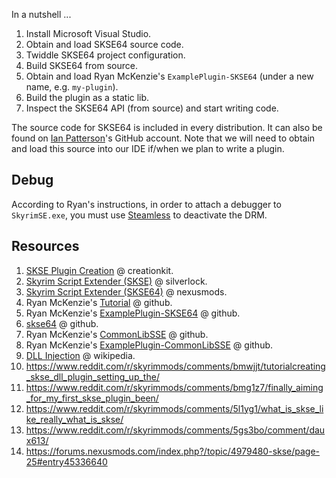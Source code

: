 
In a nutshell ...

1. Install Microsoft Visual Studio.
2. Obtain and load SKSE64 source code.
3. Twiddle SKSE64 project configuration.
4. Build SKSE64 from source.
5. Obtain and load Ryan McKenzie's `ExamplePlugin-SKSE64` (under a new name, e.g. `my-plugin`).
6. Build the plugin as a static lib.
7. Inspect the SKSE64 API (from source) and start writing code.

The source code for SKSE64 is included in every distribution.
It can also be found on [Ian Patterson](https://github.com/ianpatt)'s GitHub account.
Note that we will need to obtain and load this source into our IDE if/when we plan to write a plugin.

## Debug

According to Ryan's instructions, in order to attach a debugger to `SkyrimSE.exe`,
you must use [Steamless](https://github.com/atom0s/Steamless) to deactivate the DRM.

## Resources

1. [SKSE Plugin Creation](https://www.creationkit.com/index.php?title=SKSE_Plugin_Creation) @ creationkit.
2. [Skyrim Script Extender (SKSE)](https://skse.silverlock.org/) @ silverlock.
3. [Skyrim Script Extender (SKSE64)](https://www.nexusmods.com/skyrimspecialedition/mods/30379) @ nexusmods.
4. Ryan McKenzie's [Tutorial](https://github.com/Ryan-rsm-McKenzie/CommonLibSSE/wiki/Getting-Started) @ github.
5. Ryan McKenzie's [ExamplePlugin-SKSE64](https://github.com/Ryan-rsm-McKenzie/ExamplePlugin-SKSE64) @ github.
6. [skse64](https://github.com/ianpatt/skse64) @ github.
7. Ryan McKenzie's [CommonLibSSE](https://github.com/Ryan-rsm-McKenzie/CommonLibSSE) @ github.
8. Ryan McKenzie's [ExamplePlugin-CommonLibSSE](https://github.com/Ryan-rsm-McKenzie/ExamplePlugin-CommonLibSSE) @ github.
9. [DLL Injection](https://en.m.wikipedia.org/wiki/DLL_injection) @ wikipedia.
10. https://www.reddit.com/r/skyrimmods/comments/bmwjjt/tutorialcreating_skse_dll_plugin_setting_up_the/
11. https://www.reddit.com/r/skyrimmods/comments/bmg1z7/finally_aiming_for_my_first_skse_plugin_been/
12. https://www.reddit.com/r/skyrimmods/comments/5l1yg1/what_is_skse_like_really_what_is_skse/
13. https://www.reddit.com/r/skyrimmods/comments/5gs3bo/comment/daux613/
14. https://forums.nexusmods.com/index.php?/topic/4979480-skse/page-25#entry45336640
